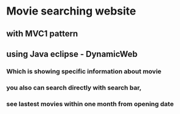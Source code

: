 # Movie searching website
## with MVC1 pattern
## using Java eclipse - DynamicWeb
### Which is showing specific information about movie
### you also can search directly with search bar,
### see lastest movies within one month from opening date
